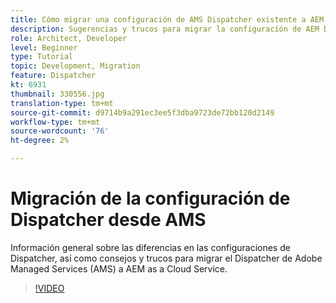 ```yaml
---
title: Cómo migrar una configuración de AMS Dispatcher existente a AEM as a Cloud Service
description: Sugerencias y trucos para migrar la configuración de AEM Dispatcher de Adobe Managed Services (AMS) a AEM as a Cloud Service.
role: Architect, Developer
level: Beginner
type: Tutorial
topic: Development, Migration
feature: Dispatcher
kt: 6931
thumbnail: 330556.jpg
translation-type: tm+mt
source-git-commit: d9714b9a291ec3ee5f3dba9723de72bb120d2149
workflow-type: tm+mt
source-wordcount: '76'
ht-degree: 2%

---
```



# Migración de la configuración de Dispatcher desde AMS

Información general sobre las diferencias en las configuraciones de Dispatcher, así como consejos y trucos para migrar el Dispatcher de Adobe Managed Services (AMS) a AEM as a Cloud Service.

>[!VIDEO](https://video.tv.adobe.com/v/330556/?quality=12&learn=on)